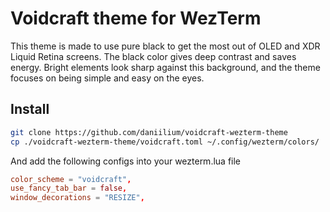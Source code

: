 # Voidcraft theme for WezTerm

This theme is made to use pure black to get the most out of OLED and XDR Liquid Retina screens. The black color gives deep contrast and saves energy. Bright elements look sharp against this background, and the theme focuses on being simple and easy on the eyes.

## Install

```bash
git clone https://github.com/daniilium/voidcraft-wezterm-theme
cp ./voidcraft-wezterm-theme/voidcraft.toml ~/.config/wezterm/colors/
```

And add the following configs into your wezterm.lua file
```toml
color_scheme = "voidcraft",
use_fancy_tab_bar = false,
window_decorations = "RESIZE",
```
